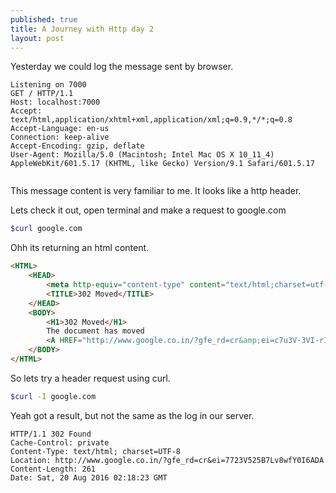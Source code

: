```yaml
---
published: true
title: A Journey with Http day 2
layout: post
---
```

Yesterday we could log the message sent by browser.

```
Listening on 7000
GET / HTTP/1.1
Host: localhost:7000
Accept: text/html,application/xhtml+xml,application/xml;q=0.9,*/*;q=0.8
Accept-Language: en-us
Connection: keep-alive
Accept-Encoding: gzip, deflate
User-Agent: Mozilla/5.0 (Macintosh; Intel Mac OS X 10_11_4) AppleWebKit/601.5.17 (KHTML, like Gecko) Version/9.1 Safari/601.5.17


```

This message content is very familiar to me. It looks like a http header.

Lets check it out, open terminal and make a request to google.com

```sh
$curl google.com
```

Ohh its returning an html content.

```html
<HTML>
	<HEAD>
		<meta http-equiv="content-type" content="text/html;charset=utf-8">
		<TITLE>302 Moved</TITLE>
	</HEAD>
	<BODY>
		<H1>302 Moved</H1>
		The document has moved
		<A HREF="http://www.google.co.in/?gfe_rd=cr&amp;ei=c7u3V-3VI-rI8AeVj4GACg">here</A>.
	</BODY>
</HTML>
```

So lets try a header request using curl.

```sh
$curl -I google.com
```

Yeah got a result, but not the same as the log in our server.

```
HTTP/1.1 302 Found
Cache-Control: private
Content-Type: text/html; charset=UTF-8
Location: http://www.google.co.in/?gfe_rd=cr&ei=7723V525B7Lv8wfY0I6ADA
Content-Length: 261
Date: Sat, 20 Aug 2016 02:18:23 GMT
```
